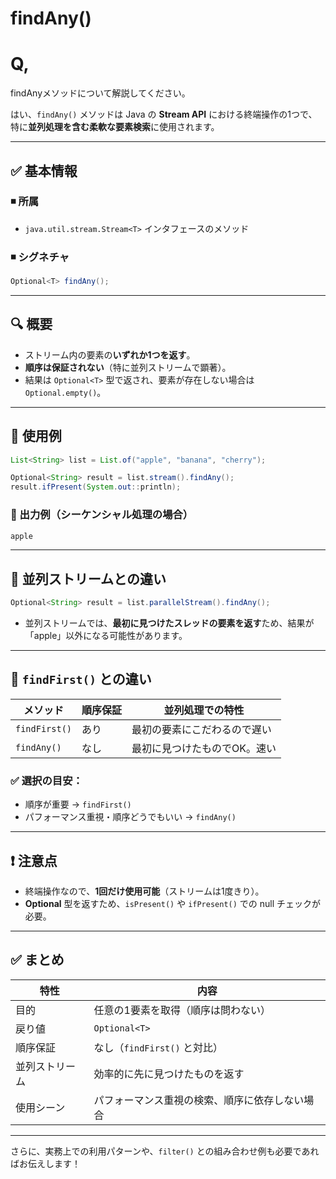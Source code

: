 # findAny()

# Q,

findAnyメソッドについて解説してください。

はい、`findAny()` メソッドは Java の **Stream API** における終端操作の1つで、特に**並列処理を含む柔軟な要素検索**に使用されます。

---

## ✅ 基本情報

### ◾ 所属

- `java.util.stream.Stream<T>` インタフェースのメソッド

### ◾ シグネチャ

```java
Optional<T> findAny();
```

---

## 🔍 概要

- ストリーム内の要素の**いずれか1つを返す**。
- **順序は保証されない**（特に並列ストリームで顕著）。
- 結果は `Optional<T>` 型で返され、要素が存在しない場合は `Optional.empty()`。

---

## 🔁 使用例

```java
List<String> list = List.of("apple", "banana", "cherry");

Optional<String> result = list.stream().findAny();
result.ifPresent(System.out::println);
```

### 🔸 出力例（シーケンシャル処理の場合）

```java
apple
```

---

## 🚀 並列ストリームとの違い

```java
Optional<String> result = list.parallelStream().findAny();
```

- 並列ストリームでは、**最初に見つけたスレッドの要素を返す**ため、結果が「apple」以外になる可能性があります。

---

## 🔄 `findFirst()` との違い

| メソッド | 順序保証 | 並列処理での特性 |
| --- | --- | --- |
| `findFirst()` | あり | 最初の要素にこだわるので遅い |
| `findAny()` | なし | 最初に見つけたものでOK。速い |

### ✅ 選択の目安：

- 順序が重要 → `findFirst()`
- パフォーマンス重視・順序どうでもいい → `findAny()`

---

## ❗ 注意点

- 終端操作なので、**1回だけ使用可能**（ストリームは1度きり）。
- **Optional** 型を返すため、`isPresent()` や `ifPresent()` での null チェックが必要。

---

## ✅ まとめ

| 特性 | 内容 |
| --- | --- |
| 目的 | 任意の1要素を取得（順序は問わない） |
| 戻り値 | `Optional<T>` |
| 順序保証 | なし（`findFirst()` と対比） |
| 並列ストリーム | 効率的に先に見つけたものを返す |
| 使用シーン | パフォーマンス重視の検索、順序に依存しない場合 |

---

さらに、実務上での利用パターンや、`filter()` との組み合わせ例も必要であればお伝えします！